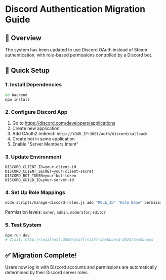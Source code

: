 # Discord Authentication Migration Guide

## 🎯 Overview

The system has been updated to use Discord OAuth instead of Steam authentication, with role-based permissions controlled by a Discord bot.

## 🚀 Quick Setup

### 1. Install Dependencies
```bash
cd backend
npm install
```

### 2. Configure Discord App
1. Go to https://discord.com/developers/applications
2. Create new application
3. Add OAuth2 redirect: `http://YOUR_IP:3001/auth/discord/callback`
4. Create bot in same application
5. Enable "Server Members Intent"

### 3. Update Environment
```env
DISCORD_CLIENT_ID=your-client-id
DISCORD_CLIENT_SECRET=your-client-secret
DISCORD_BOT_TOKEN=your-bot-token
DISCORD_GUILD_ID=your-server-id
```

### 4. Set Up Role Mappings
```bash
node scripts/manage-discord-roles.js add "ROLE_ID" "Role Name" permission_level
```

Permission levels: `owner`, `admin`, `moderator`, `editor`

### 5. Test System
```bash
npm run dev
# Visit: http://localhost:3000/staff/staff-dashboard-2025/dashboard
```

## ✅ Migration Complete!

Users now log in with Discord accounts and permissions are automatically determined by their Discord server roles. 